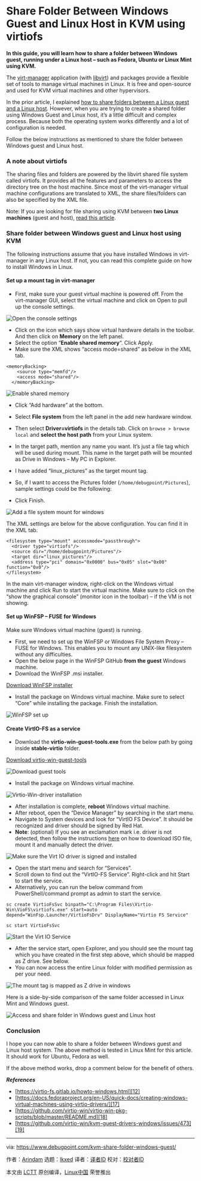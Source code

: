 [#]: subject: "Share Folder Between Windows Guest and Linux Host in KVM using virtiofs"
[#]: via: "https://www.debugpoint.com/kvm-share-folder-windows-guest/"
[#]: author: "Arindam https://www.debugpoint.com/author/admin1/"
[#]: collector: "lkxed"
[#]: translator: "geekpi"
[#]: reviewer: " "
[#]: publisher: " "
[#]: url: " "

Share Folder Between Windows Guest and Linux Host in KVM using virtiofs
======

**In this guide, you will learn how to share a folder between Windows guest, running under a Linux host – such as Fedora, Ubuntu or Linux Mint using KVM.**

The [virt-manager][1] application (with [libvirt][2]) and packages provide a flexible set of tools to manage virtual machines in Linux. It is free and open-source and used for KVM virtual machines and other hypervisors.

In the prior article, I explained [how to share folders between a Linux guest and a Linux host][3]. However, when you are trying to create a shared folder using Windows Guest and Linux host, it’s a little difficult and complex process. Because both the operating system works differently and a lot of configuration is needed.

Follow the below instructions as mentioned to share the folder between Windows guest and Linux host.

### A note about virtiofs

The sharing files and folders are powered by the libvirt shared file system called virtiofs. It provides all the features and parameters to access the directory tree on the host machine. Since most of the virt-manager virtual machine configurations are translated to XML, the share files/folders can also be specified by the XML file.

Note: If you are looking for file sharing using KVM between **two Linux machines** (guest and host), [read this article][3].

### Share folder between Windows guest and Linux host using KVM

The following instructions assume that you have installed Windows in virt-manager in any Linux host. If not, you can read this complete guide on how to install Windows in Linux.

#### Set up a mount tag in virt-manager

- First, make sure your guest virtual machine is powered off. From the virt-manager GUI, select the virtual machine and click on Open to pull up the console settings.

![Open the console settings][4]

- Click on the icon which says show virtual hardware details in the toolbar. And then click on **Memory** on the left panel.
- Select the option “**Enable shared memory**“. Click Apply.
- Make sure the XML shows “access mode=shared” as below in the XML tab.

```
<memoryBacking>
    <source type="memfd"/>
    <access mode="shared"/>
  </memoryBacking>
```

![Enable shared memory][5]

- Click “Add hardware” at the bottom.

- Select **File system** from the left panel in the add new hardware window.
- Then select **Driver=virtiofs** in the details tab. Click on `browse > browse local` and **select the host path** from your Linux system.
- In the target path, mention any name you want. It’s just a file tag which will be used during mount. This name in the target path will be mounted as Drive in Windows – My PC in Explorer.
- I have added “linux_pictures” as the target mount tag.
- So, if I want to access the Pictures folder (`/home/debugpoint/Pictures`), sample settings could be the following:
- Click Finish.

![Add a file system mount for windows][6]

The XML settings are below for the above configuration. You can find it in the XML tab.

```
<filesystem type="mount" accessmode="passthrough">
  <driver type="virtiofs"/>
  <source dir="/home/debugpoint/Pictures"/>
  <target dir="linux_pictures"/>
  <address type="pci" domain="0x0000" bus="0x05" slot="0x00" function="0x0"/>
</filesystem>
```

In the main virt-manager window, right-click on the Windows virtual machine and click Run to start the virtual machine. Make sure to click on the “show the graphical console” (monitor icon in the toolbar) – if the VM is not showing.

#### Set up WinFSP – FUSE for Windows

Make sure Windows virtual machine (guest) is running.

- First, we need to set up the WinFSP or Windows File System Proxy – FUSE for Windows. This enables you to mount any UNIX-like filesystem without any difficulties.
- Open the below page in the WinFSP GitHub **from the guest** Windows machine.
- Download the WinFSP .msi installer.

[Download WinFSP installer][7]

- Install the package on Windows virtual machine. Make sure to select “Core” while installing the package. Finish the installation.

![WinFSP set up][8]

#### Create VirtIO-FS as a service

- Download the **virtio-win-guest-tools.exe** from the below path by going inside **stable-virtio** folder.

[Download virtio-win-guest-tools][9]

![Download guest tools][10]

- Install the package on Windows virtual machine.

![Virtio-Win-driver installation][11]

- After installation is complete, **reboot** Windows virtual machine.
- After reboot, open the “Device Manager” by searching in the start menu.
- Navigate to System devices and look for “VirtIO FS Device”. It should be recognized and driver should be signed by Red Hat.
- **Note**: (optional) If you see an exclamation mark i.e. driver is not detected, then follow the instructions [here][12] on how to download ISO file, mount it and manually detect the driver.

![Make sure the Virt IO driver is signed and installed][13]

- Open the start menu and search for “Services”.
- Scroll down to find out the “VirtIO-FS Service”. Right-click and hit Start to start the service.
- Alternatively, you can run the below command from PowerShell/command prompt as admin to start the service.

```
sc create VirtioFsSvc binpath="C:\Program Files\Virtio-Win\VioFS\virtiofs.exe" start=auto depend="WinFsp.Launcher/VirtioFsDrv" DisplayName="Virtio FS Service"
```

```
sc start VirtioFsSvc
```

![Start the Virt IO Service][14]

- After the service start, open Explorer, and you should see the mount tag which you have created in the first step above, which should be mapped as Z drive. See below.
- You can now access the entire Linux folder with modified permission as per your need.

![The mount tag is mapped as Z drive in windows][15]

Here is a side-by-side comparison of the same folder accessed in Linux Mint and Windows guest.

![Access and share folder in Windows guest and Linux host][16]

### Conclusion

I hope you can now able to share a folder between Windows guest and Linux host system. The above method is tested in Linux Mint for this article. It should work for Ubuntu, Fedora as well.

If the above method works, drop a comment below for the benefit of others.

**_References_**

- [https://virtio-fs.gitlab.io/howto-windows.html][12]
- [https://docs.fedoraproject.org/en-US/quick-docs/creating-windows-virtual-machines-using-virtio-drivers/][17]
- [https://github.com/virtio-win/virtio-win-pkg-scripts/blob/master/README.md][18]
- [https://github.com/virtio-win/kvm-guest-drivers-windows/issues/473][19]

--------------------------------------------------------------------------------

via: https://www.debugpoint.com/kvm-share-folder-windows-guest/

作者：[Arindam][a]
选题：[lkxed][b]
译者：[译者ID](https://github.com/译者ID)
校对：[校对者ID](https://github.com/校对者ID)

本文由 [LCTT](https://github.com/LCTT/TranslateProject) 原创编译，[Linux中国](https://linux.cn/) 荣誉推出

[a]: https://www.debugpoint.com/author/admin1/
[b]: https://github.com/lkxed/
[1]: https://virt-manager.org/
[2]: https://libvirt.org/manpages/libvirtd.html
[3]: https://www.debugpoint.com/share-folder-virt-manager/
[4]: https://www.debugpoint.com/wp-content/uploads/2023/06/Open-the-console-settings.jpg
[5]: https://www.debugpoint.com/wp-content/uploads/2023/06/Enable-shared-memory.jpg
[6]: https://www.debugpoint.com/wp-content/uploads/2023/06/Add-a-file-system-mount-for-windows.jpg
[7]: https://github.com/winfsp/winfsp/releases/
[8]: https://www.debugpoint.com/wp-content/uploads/2023/06/WinFSP-set-up.jpg
[9]: https://fedorapeople.org/groups/virt/virtio-win/direct-downloads/
[10]: https://www.debugpoint.com/wp-content/uploads/2023/06/Download-guest-tools.jpg
[11]: https://www.debugpoint.com/wp-content/uploads/2023/06/Virtio-Win-driver-installation.jpg
[12]: https://virtio-fs.gitlab.io/howto-windows.html
[13]: https://www.debugpoint.com/wp-content/uploads/2023/06/Make-sure-the-Virt-IO-driver-is-signed-and-installed.jpg
[14]: https://www.debugpoint.com/wp-content/uploads/2023/06/Start-the-Virt-IO-Service.jpg
[15]: https://www.debugpoint.com/wp-content/uploads/2023/06/The-mount-tag-is-mapped-as-Z-drive-in-windows.jpg
[16]: https://www.debugpoint.com/wp-content/uploads/2023/06/Access-and-share-folder-in-Windows-guest-and-Linux-host-2048x1280.jpg
[17]: https://docs.fedoraproject.org/en-US/quick-docs/creating-windows-virtual-machines-using-virtio-drivers/
[18]: https://github.com/virtio-win/virtio-win-pkg-scripts/blob/master/README.md
[19]: https://github.com/virtio-win/kvm-guest-drivers-windows/issues/473